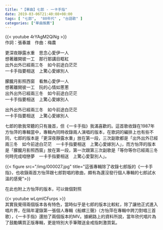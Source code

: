 ```yaml
---
title: "【單曲】七郎 - 一卡手指"
date: 2019-03-06T21:40:08+08:00
tags: [ "七郎",  "80年代" , "台語歌" ] 
categories: ["單曲推薦"]
---
```


{{< youtube 4rYAgM2QiNg >}}
<br/>
作詞：張春雄　作曲：梅農  

更深夜靜露水重　思念心愛伊一人  
想著離開彼一工　那行那講目眶紅  
出外出外已經兩三冬　如今前途白茫茫  
一卡手指要相送　上驚心愛嫁別人  

朦朧月影照西窗　看無心愛伊一人  
想著離開彼一工　阮的心情如蔥蔥  
出外出外已經兩三冬　如今前途白茫茫  
一卡手指要相送　上驚心愛嫁別人  

出外出外已經兩三冬　如今前途白茫茫  
一卡手指要相送　上驚心愛嫁別人  
<!--more-->
七郎的歌我常聽的只有幾首，但《一卡手指》我滿喜歡的。這首歌收錄在1987年方怡萍的專輯當中，專輯內同時收錄兩人演唱的版本，在歌詞的編排上也有些不同，七郎的版本是「更深夜靜露水重」放在第一段，三次副歌都是「出外出外已經兩三冬　如今前途白茫茫　一卡手指要相送　上驚心愛嫁別人」，而方怡萍的版本是「朦朧月影照西窗」放在第一段，第一次跟第三次副歌是「等你等你已經兩三冬　何時完成咱戀夢　一卡手指要相送　上驚心愛娶別人」。

{{< figure src="/img/000027.jpg"  title="這張專輯除了收錄七郎版的《一卡手指》，也收錄兩首方怡萍跟七郎對唱的歌曲，頗有為還沒發行個人專輯的七郎試水溫的感覺">}}

在此也附上方怡萍的版本，可以做個對照  

{{< youtube wLqmICFurps >}}
<br/>
其實我覺得兩個版本各有特色，當時似乎是七郎的版本比較紅，除了讓他正式進入唱片界，在隔年灌錄第一張個人專輯《船螺三聲》（方怡萍在專輯中跨刀對唱三首歌），《一卡手指》還拍了兩個版本的MV。據網路上的資料所說，當年欣代唱片為了鼓勵購買正版專輯，更是特別大手筆贈送金戒指刺激買氣。
<br/>
<br/>
